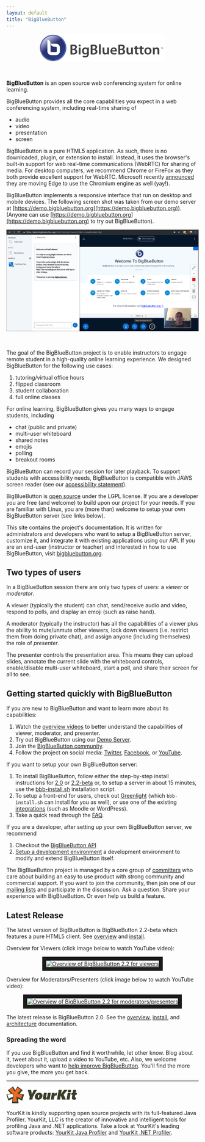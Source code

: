 ```yaml
--- 
layout: default
title: "BigBlueButton"
---
```


<p align="center">
  <img src="/images/logo.png"/>
</p><br>

**BigBlueButton** is an open source web conferencing system for online learning.  

BigBlueButton provides all the core capabilities you expect in a web conferencing system, including real-time sharing of

  * audio
  * video
  * presentation
  * screen

BigBlueButton is a pure HTML5 application.  As such, there is no downloaded, plugin, or extension to install.  Instead, it uses the browser's built-in support for web real-time communications (WebRTC) for sharing of media.  For desktop computers, we recommend Chrome or FireFox as they both provide excellent support for WebRTC.  Microsoft recently [announced](https://blogs.windows.com/windowsexperience/2019/04/08/microsoft-edge-preview-builds-the-next-step-in-our-oss-journey/#oddLFwrg6sWEZyXO.97) they are moving Edge to use the Chromium engine as well (yay!).

BigBlueButton implements a responsive interface that run on desktop and mobile devices.  The following screen shot was taken from our demo server at [https://demo.bigbluebutton.org](https://demo.bigbluebutton.org)).  (Anyone can use [https://demo.bigbluebutton.org](https://demo.bigbluebutton.org) to try out BigBlueButton).

<p align="center">
  <img src="/images/22-overview-2.png"/>
</p><br>

The goal of the BigBlueButton project is to enable instructors to engage remote student in a high-quality online learning experience.   We designed BigBlueButton for the following use cases:

  1. tutoring/virtual office hours
  1. flipped classroom
  1. student collaboration
  1. full online classes

For online learning, BigBlueButton gives you many ways to engage students, including 

  * chat (public and private)
  * multi-user whiteboard
  * shared notes
  * emojis
  * polling
  * breakout rooms

BigBlueButton can record your session for later playback.  To support students with accessibility needs, BigBlueButton is compatible with JAWS screen reader (see our [accessibility statement](https://bigbluebutton.org/accessibility/)).  

BigBlueButton is [open source](http://github.com/bigbluebutton/bigbluebutton) under the LGPL license.  If you are a developer you are free (and welcome) to build upon our project for your needs.  If you are familiar with Linux, you are (more than) welcome to setup your own BigBlueButton server (see links below).

This site contains the project's documentation.  It is written for administrators and developers who want to setup a BigBlueButton server, customize it, and integrate it with existing applications using our API. If you are an end-user (instructor or teacher) and interested in how to use BigBlueButton, visit [bigbluebutton.org](http://bigbluebutton.org). 

## Two types of users

In a BigBlueButton session there are only two types of users: a _viewer_ or _moderator_.  

A viewer (typically the student) can chat, send/receive audio and video, respond to polls, and display an emoji (such as raise hand).  

A moderator (typically the instructor) has all the capabilities of a viewer plus the ability to mute/unmute other viewers, lock down viewers (i.e. restrict them from doing private chat), and assign anyone (including themselves) the role of _presenter_.  

The presenter controls the presentation area.  This means they can upload slides, annotate the current slide with the whiteboard controls, enable/disable multi-user whiteboard, start a poll, and share their screen for all to see.

## Getting started quickly with BigBlueButton

If you are new to BigBlueButton and want to learn more about its capabilities:  

  1. Watch the [overview videos](http://bigbluebutton.org/videos) to better understand the capabilities of viewer, moderator, and presenter.
  1. Try out BigBlueButton using our [Demo Server](http://demo.bigbluebutton.org/). 
  1. Join the [BigBlueButton community](https://bigbluebutton.org/support/community/).
  1. Follow the project on social media: [Twitter](https://twitter.com/bigbluebutton), [Facebook](https://www.facebook.com/bigbluebutton), or [YouTube](https://www.youtube.com/user/bigbluebuttonshare).
      
If you want to setup your own BigBlueButton server:

  1. To install BigBlueButton, follow either the step-by-step install instructions for [2.0](/install/install.html) or [2.2-beta](/2.2/install.html) or, to setup a server in about 15 minutes, use the [bbb-install.sh](https://github.com/bigbluebutton/bbb-install) installation script.
  1. To setup a front-end for users, check out [Greenlight](/install/greenlight-v2.html) (which `bbb-install.sh` can install for you as well), or use one of the existing [integrations](http://bigbluebutton.org/open-source-integrations/) (such as Moodle or WordPress).
  1. Take a quick read through the [FAQ](/support/faq.html).

If you are a developer, after setting up your own BigBlueButton server, we recommend
  1. Checkout the [BigBlueButton API](/dev/api.html)
  1. [Setup a development environment](/dev/setup.html) a development environment to modify and extend BigBlueButton itself.

The BigBlueButton project is managed by a core group of [committers](/support/faq.html#bigbluebutton-committer) who care about building an easy to use product with strong community and commercial support.  If you want to join the community, then join one of our [mailing lists](https://bigbluebutton.org/support/community/) and participate in the discussion.  Ask a question.  Share your experience with BigBlueButton.  Or even help us build a feature.

## Latest Release

The latest version of BigBlueButton is BigBlueButton 2.2-beta which features a pure HTML5 client.  See [overview](/2.2/overview.html) and [install](/2.2/install.html).

Overview for Viewers (click image below to watch YouTube video):

<p align="center">
  <a href="https://www.youtube.com/watch?feature=player_embedded&v=uYYnryIM0Uw" target="_blank"><img src="http://img.youtube.com/vi/uYYnryIM0Uw/0.jpg" alt="Overview of BigBlueButton 2.2 for viewers" width="480" height="360" border="10" /></a>
</p>

Overview for Moderators/Presenters (click image below to watch YouTube video):

<p align="center">
  <a href="https://www.youtube.com/watch?feature=player_embedded&v=Q2tG2SS4gXA" target="_blank"><img src="http://img.youtube.com/vi/Q2tG2SS4gXA/0.jpg" alt="Overview of BigBlueButton 2.2 for moderators/presenters" width="480" height="360" border="10" /></a>
</p>


The latest release is BigBlueButton 2.0. See the [overview](/overview/overview.html), [install](/install/install.html), and [architecture](/overview/architecture.html) documentation.

### Spreading the word

If you use BigBlueButton and find it worthwhile, let other know.  Blog about it, tweet about it, upload a video to YouTube, etc.  Also, we welcome developers who want to [help improve BigBlueButton](/faq.html#contributing-to-bigbluebutton).  You'll find the more you give, the more you get back.

---

![yourkit](/images/yourkit.png)

YourKit is kindly supporting open source projects with its full-featured Java Profiler. YourKit, LLC is the creator of innovative and intelligent tools for profiling Java and .NET applications. Take a look at YourKit's leading software products: [YourKit Java Profiler](https://www.yourkit.com/java/profiler/index.jsp) and [YourKit .NET Profiler](https://www.yourkit.com/.net/profiler/index.jsp).

